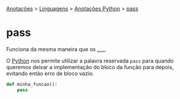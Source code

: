 <link rel="stylesheet" type="text/css" href="../../CSS/dark-theme.css">

[Anotações](../../) > [Linguagens](../Index.md) > [Anotações Python](./Index.md) > [pass](./FunctionsPass.md)

# pass

Funciona da mesma maneira que os [`...`](./FunctionEllipsis.md). 

O [Python](./Index.md) nos permite utilizar a palavra reservada `pass` para quando queremos deixar a implementação do bloco da função para depois, evitando então erro de bloco vazio.

```python
def minha_funcao():
    pass
```